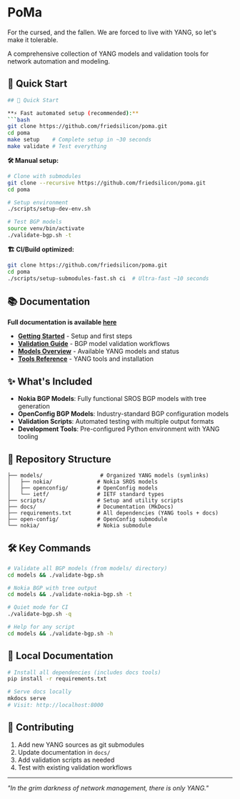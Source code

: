 # PoMa

For the cursed, and the fallen. We are forced to live with YANG, so let's make it tolerable.

A comprehensive collection of YANG models and validation tools for network automation and modeling.

## 🚀 Quick Start

```bash
## 🚀 Quick Start

**⚡ Fast automated setup (recommended):**
```bash
git clone https://github.com/friedsilicon/poma.git
cd poma
make setup    # Complete setup in ~30 seconds
make validate # Test everything
```

**🛠️ Manual setup:**
```bash
# Clone with submodules
git clone --recursive https://github.com/friedsilicon/poma.git
cd poma

# Setup environment  
./scripts/setup-dev-env.sh

# Test BGP models
source venv/bin/activate
./validate-bgp.sh -t
```

**🏗️ CI/Build optimized:**
```bash
git clone https://github.com/friedsilicon/poma.git
cd poma
./scripts/setup-submodules-fast.sh ci  # Ultra-fast ~10 seconds
```

## 📚 Documentation

**Full documentation is available [here](https://friedsilicon.github.io/poma)**

- **[Getting Started](docs/getting-started/quick-start.md)** - Setup and first steps
- **[Validation Guide](docs/user-guide/validation.md)** - BGP model validation workflows  
- **[Models Overview](docs/models/index.md)** - Available YANG models and status
- **[Tools Reference](docs/reference/yang-tools.md)** - YANG tools and installation

## ✨ What's Included

- **Nokia BGP Models**: Fully functional SROS BGP models with tree generation
- **OpenConfig BGP Models**: Industry-standard BGP configuration models
- **Validation Scripts**: Automated testing with multiple output formats  
- **Development Tools**: Pre-configured Python environment with YANG tooling

## 📁 Repository Structure

```
├── models/                  # Organized YANG models (symlinks)
│   ├── nokia/              # Nokia SROS models
│   ├── openconfig/         # OpenConfig models
│   └── ietf/               # IETF standard types
├── scripts/                # Setup and utility scripts
├── docs/                   # Documentation (MkDocs)
├── requirements.txt        # All dependencies (YANG tools + docs)
├── open-config/            # OpenConfig submodule
└── nokia/                  # Nokia submodule
```

## 🛠️ Key Commands

```bash
# Validate all BGP models (from models/ directory)
cd models && ./validate-bgp.sh

# Nokia BGP with tree output
cd models && ./validate-nokia-bgp.sh -t

# Quiet mode for CI
./validate-bgp.sh -q

# Help for any script
cd models && ./validate-bgp.sh -h
```

## 📖 Local Documentation

```bash
# Install all dependencies (includes docs tools)
pip install -r requirements.txt

# Serve docs locally
mkdocs serve
# Visit: http://localhost:8000
```

## 🤝 Contributing

1. Add new YANG sources as git submodules
2. Update documentation in `docs/`
3. Add validation scripts as needed
4. Test with existing validation workflows

---

*"In the grim darkness of network management, there is only YANG."*
